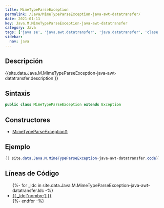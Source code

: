 ```yaml
---
title: MimeTypeParseException
permalink: /Java/MimeTypeParseException-java-awt-datatransfer/
date: 2021-01-11
key: Java.M.MimeTypeParseException-java-awt-datatransfer
category: Java
tags: ['java se', 'java.awt.datatransfer', 'java.datatransfer', 'clase java', 'Java 1.3']
sidebar: 
  nav: java
---
```


## Descripción
{{site.data.Java.M.MimeTypeParseException-java-awt-datatransfer.description }}

## Sintaxis
~~~java
public class MimeTypeParseException extends Exception
~~~

## Constructores
* [MimeTypeParseException()](/Java/MimeTypeParseException-java-awt-datatransfer/MimeTypeParseException/)

## Ejemplo
~~~java
{{ site.data.Java.M.MimeTypeParseException-java-awt-datatransfer.code}}
~~~

## Líneas de Código
<ul>
{%- for _ldc in site.data.Java.M.MimeTypeParseException-java-awt-datatransfer.ldc -%}
   <li>
       <a href="{{_ldc['url'] }}">{{ _ldc['nombre'] }}</a>
   </li>
{%- endfor -%}
</ul>
